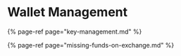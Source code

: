 # Wallet Management

{% page-ref page="key-management.md" %}

{% page-ref page="missing-funds-on-exchange.md" %}

